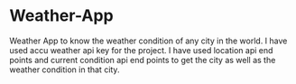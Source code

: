 # Weather-App
Weather App to know the weather condition of any city in the world.
I have used accu weather api key for the project.
I have used location api end points and current condition api end points to get the city as well as the weather condition in that city.
